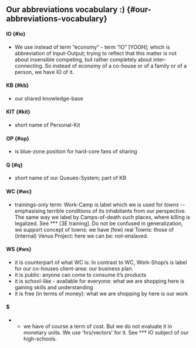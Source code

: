 ## Our abbreviations vocabulary :) {#our-abbreviations-vocabulary}

#### IO {#io}

*   We use instead of term “economy” - term “IO” [YOOH]; which is abbreviation of Input-Output; trying to reflect that this matter is not about insensible competing, but rather completely about inter-connecting. So instead of economy of a co-house or of a family or of a person, we have IO of it.

#### KB {#kb}

*   our shared knowledge-base

#### KIT {#kit}

*   short name of Personal-Kit

#### OP {#op}

*   is blue-zone position for hard-core fans of sharing

#### Q {#q}

*   short name of our Queues-System; part of KB

#### WC {#wc}

*   trainings-only term: Work-Camp is label which we is used for _towns_ -- emphasising terrible conditions of its inhabitants from our perspective. The same way we label by Camps-of-death such places, where killing is legalized. See *** [3E training]. Do not be confused in generalization, we support concept of towns: we have (few) real Towns: those of (internal) Venus Project: here we can be: not-enslaved.

#### WS {#ws}

*   it is counterpart of what WC is: In contrast to WC, Work-Shop/s is label for our co-houses client-area: our business plan.
*   it is public: anyone can come to consume it’s products
*   it is school-like - available for everyone: what we are shopping here is gaining skills and understanding
*   it is free (in terms of money): what we are shopping by here is our work

#### $

*   - we have of course a term of cost. But we do not evaluate it in monetary units. We use 'hrs/vectors' for it. See *** IO subject of our high-schools.